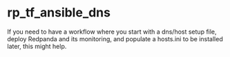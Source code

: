 # rp_tf_ansible_dns
If you need to have a workflow where you start with a dns/host setup file, deploy Redpanda and its monitoring, and populate a hosts.ini to be installed later, this might help.
